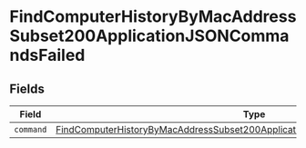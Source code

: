 # FindComputerHistoryByMacAddressSubset200ApplicationJSONCommandsFailed


## Fields

| Field                                                                                                                                                                                   | Type                                                                                                                                                                                    | Required                                                                                                                                                                                | Description                                                                                                                                                                             |
| --------------------------------------------------------------------------------------------------------------------------------------------------------------------------------------- | --------------------------------------------------------------------------------------------------------------------------------------------------------------------------------------- | --------------------------------------------------------------------------------------------------------------------------------------------------------------------------------------- | --------------------------------------------------------------------------------------------------------------------------------------------------------------------------------------- |
| `command`                                                                                                                                                                               | [FindComputerHistoryByMacAddressSubset200ApplicationJSONCommandsFailedCommand](../../models/operations/findcomputerhistorybymacaddresssubset200applicationjsoncommandsfailedcommand.md) | :heavy_minus_sign:                                                                                                                                                                      | N/A                                                                                                                                                                                     |